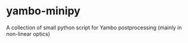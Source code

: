 # yambo-minipy

A collection of small python script for Yambo postprocessing (mainly in non-linear optics)
